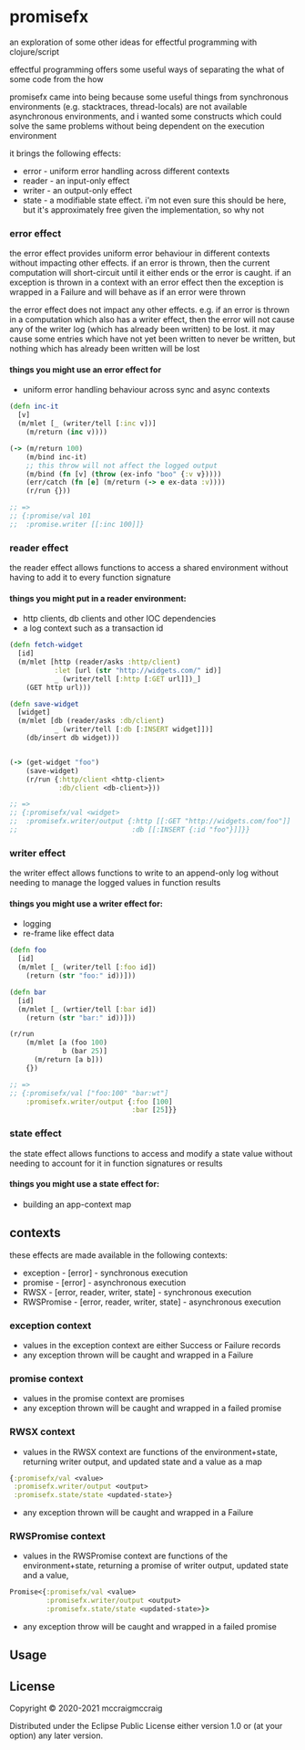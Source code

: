 # promisefx

an exploration of some other ideas for effectful programming with
clojure/script

effectful programming offers some useful ways of separating the what
of some code from the how

promisefx came into being because some useful things from synchronous environments
(e.g. stacktraces, thread-locals) are not available asynchronous environments,
and i wanted some constructs which could solve the same problems without being
dependent on the execution environment

it brings the following effects:

* error - uniform error handling across different contexts
* reader - an input-only effect
* writer - an output-only effect
* state - a modifiable state effect. i'm not even sure this should be here, but it's approximately free given the implementation, so why not

### error effect

the error effect provides uniform error behaviour in different contexts without impacting other effects. if an error is thrown, then the current computation will short-circuit until it either ends or the error is caught. if an exception is thrown in a context with an error effect then the exception is wrapped in a Failure and will behave as if an error were thrown

the error effect does not impact any other effects. e.g. if an error is thrown in a computation which also has a writer effect, then the error will not cause any of the writer log (which has already been written) to be lost. it may cause some entries which have not yet been written to never be written, but nothing which has already been written will be lost

#### things you might use an error effect for
* uniform error handling behaviour across sync and async contexts

```clojure
(defn inc-it
  [v]
  (m/mlet [_ (writer/tell [:inc v])]
    (m/return (inc v))))

(-> (m/return 100)
    (m/bind inc-it)
    ;; this throw will not affect the logged output
    (m/bind (fn [v] (throw (ex-info "boo" {:v v}))))
    (err/catch (fn [e] (m/return (-> e ex-data :v))))
    (r/run {}))

;; =>
;; {:promise/val 101
;;  :promise.writer [[:inc 100]]}
```

### reader effect

the reader effect allows functions to access a shared environment without having to add it to every function signature

#### things you might put in a reader environment:
* http clients, db clients and other IOC dependencies
* a log context such as a transaction id

```clojure
(defn fetch-widget
  [id]
  (m/mlet [http (reader/asks :http/client)
           :let [url (str "http://widgets.com/" id)]
           _ (writer/tell [:http [:GET url]])_]
    (GET http url)))

(defn save-widget
  [widget]
  (m/mlet [db (reader/asks :db/client)
           _ (writer/tell [:db [:INSERT widget]])]
    (db/insert db widget)))


(-> (get-widget "foo")
    (save-widget)
    (r/run {:http/client <http-client>
            :db/client <db-client>}))

;; =>
;; {:promisefx/val <widget>
;;  :promisefx.writer/output {:http [[:GET "http://widgets.com/foo"]]
;;                            :db [[:INSERT {:id "foo"}]]}}
```

### writer effect

the writer effect allows functions to write to an append-only log without needing to manage the logged values in function results

#### things you might use a writer effect for:
* logging
* re-frame like effect data

```clojure
(defn foo
  [id]
  (m/mlet [_ (writer/tell [:foo id])
    (return (str "foo:" id))]))

(defn bar
  [id]
  (m/mlet [_ (wrtier/tell [:bar id])
    (return (str "bar:" id))]))

(r/run
    (m/mlet [a (foo 100)
             b (bar 25)]
      (m/return [a b]))
    {})

;; =>
;; {:promisefx/val ["foo:100" "bar:wt"]
    :promisefx.writer/output {:foo [100]
                              :bar [25]}}
```

### state effect

the state effect allows functions to access and modify a state value without needing to account for it in function signatures or results

#### things you might use a state effect for:
* building an app-context map

## contexts

these effects are made available in the following contexts:

* exception - [error] - synchronous execution
* promise - [error] - asynchronous execution
* RWSX - [error, reader, writer, state] - synchronous execution
* RWSPromise - [error, reader, writer, state] - asynchronous execution

### exception context

* values in the exception context are either Success or Failure records
* any exception thrown will be caught and wrapped in a Failure

### promise context

* values in the promise context are promises
* any exception thrown will be caught and wrapped in a failed promise

### RWSX context

* values in the RWSX context are functions of the environment+state, returning writer output, and updated state and a value as a map

```clojure
{:promisefx/val <value>
 :promisefx.writer/output <output>
 :promisefx.state/state <updated-state>}
```
* any exception thrown will be caught and wrapped in a Failure

### RWSPromise context

* values in the RWSPromise context are functions of the environment+state, returning a promise of writer output, updated state and a value,

```clojure
Promise<{:promisefx/val <value>
         :promisefx.writer/output <output>
         :promisefx.state/state <updated-state>}>
```
* any exception throw will be caught and wrapped in a failed promise

## Usage


## License

Copyright © 2020-2021 mccraigmccraig

Distributed under the Eclipse Public License either version 1.0 or (at
your option) any later version.
